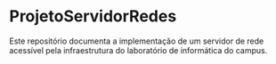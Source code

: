 # ProjetoServidorRedes
Este repositório documenta a implementação de um servidor de rede acessível pela infraestrutura do laboratório de informática do campus. 
